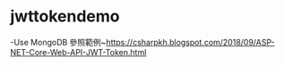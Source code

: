 # jwttokendemo
-Use MongoDB 
參照範例~https://csharpkh.blogspot.com/2018/09/ASP-NET-Core-Web-API-JWT-Token.html
